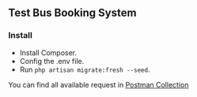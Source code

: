 
## Test Bus Booking System

### Install 

- Install Composer.
- Config the .env file.
- Run ```php artisan migrate:fresh --seed```.


You can find all available request in
[Postman Collection](bus-booking%20system.postman_collection.json)

